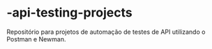 # -api-testing-projects
Repositório para projetos de automação de testes de API utilizando o Postman e Newman.
